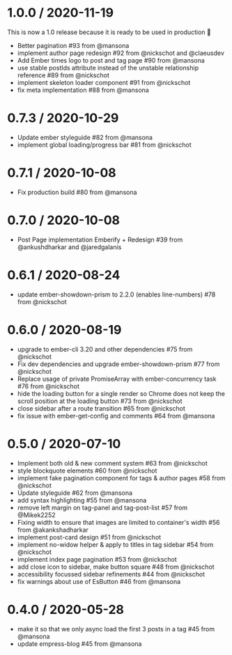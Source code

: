 1.0.0 / 2020-11-19
==================

This is now a 1.0 release because it is ready to be used in production 🎉

  * Better pagination #93 from @mansona
  * implement author page redesign #92 from @nickschot and @claeusdev
  * Add Ember times logo to post and tag page #90 from @mansona
  * use stable postIds attribute instead of the unstable relationship reference #89 from @nickschot
  * implement skeleton loader component #91 from @nickschot
  * fix meta implementation #88 from @mansona

0.7.3 / 2020-10-29
==================

  * Update ember styleguide #82 from @mansona
  * implement global loading/progress bar #81 from @nickschot

0.7.1 / 2020-10-08
==================

  * Fix production build #80 from @mansona

0.7.0 / 2020-10-08
==================

  * Post Page implementation Emberify + Redesign #39 from @ankushdharkar and @jaredgalanis

0.6.1 / 2020-08-24
==================

  * update ember-showdown-prism to 2.2.0 (enables line-numbers) #78 from @nickschot

0.6.0 / 2020-08-19
==================

  * upgrade to ember-cli 3.20 and other dependencies #75 from @nickschot
  * Fix dev dependencies and upgrade ember-showdown-prism #77 from @nickschot
  * Replace usage of private PromiseArray with ember-concurrency task #76 from @nickschot
  * hide the loading button for a single render so Chrome does not keep the scroll position at the loading button #73 from @nickschot
  * close sidebar after a route transition #65 from @nickschot
  * fix issue with ember-get-config and comments #64 from @mansona

0.5.0 / 2020-07-10
==================

  * Implement both old & new comment system #63 from @nickschot
  * style blockquote elements #60 from @nickschot
  * implement fake pagination component for tags & author pages #58 from @nickschot
  * Update styleguide #62 from @mansona
  * add syntax highlighting  #55 from @mansona
  * remove left margin on tag-panel and tag-post-list #57 from @Mikek2252
  * Fixing width to ensure that images are limited to container's width #56 from @akankshadharkar
  * implement post-card design #51 from @nickschot
  * implement no-widow helper & apply to titles in tag sidebar #54 from @nickschot
  * implement index page pagination #53 from @nickschot
  * add close icon to sidebar, make button square #48 from @nickschot
  * accessibility focussed sidebar refinements  #44 from @nickschot
  * fix warnings about use of EsButton #46 from @mansona

0.4.0 / 2020-05-28
==================

  * make it so that we only async load the first 3 posts in a tag #45 from @mansona
  * update empress-blog #45 from @mansona

